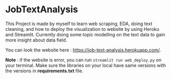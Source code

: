 # JobTextAnalysis

This Project is made by myself to learn web scraping, EDA, doing text cleaning, and how to deploy the visualization to website by using Heroku and Streamlit. Currently doing some topic modelling on the text data to gain more insight about data field.

You can look the website here : https://job-text-analysis.herokuapp.com/. 

**Note** : if the website is error, you can run `streamlit run web_deploy.py` on your terminal. Make sure the libraries on your local have same versions with the versions in **requirements.txt** file.
